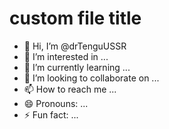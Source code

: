 # custom file title

- 👋 Hi, I’m @drTenguUSSR
- 👀 I’m interested in ...
- 🌱 I’m currently learning ...
- 💞️ I’m looking to collaborate on ...
- 📫 How to reach me ...
- 😄 Pronouns: ...
- ⚡ Fun fact: ...

<!---
drTenguUSSR/drTenguUSSR is a ✨ special ✨ repository because its
`README.md` (this file) appears on your GitHub profile.
You can click the Preview link to take a look at your changes.
--->
<!-- <style>
    img[alt=avatar] { 
        height: 120;
        float: right; 
    }
</style> -->
